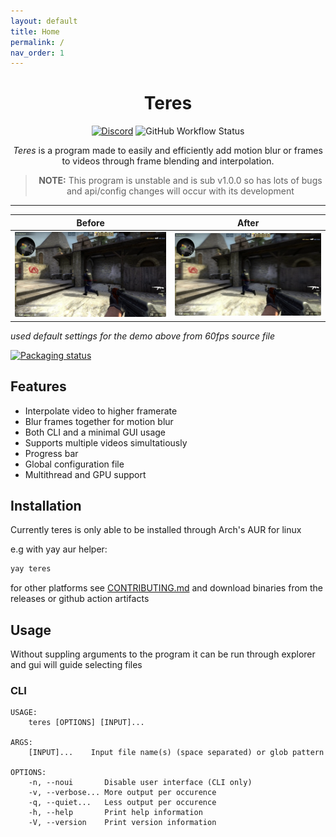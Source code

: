```yaml
---
layout: default
title: Home
permalink: /
nav_order: 1
---
```


<div align="center">

# Teres

[![Discord](https://img.shields.io/discord/1054176051498078218?style=flat-square)](https://discord.gg/5z3YhWstQr) ![GitHub Workflow Status](https://img.shields.io/github/actions/workflow/status/animafps/teres/ci.yml?branch=main&style=flat-square)
 
*Teres* is a program made to easily and efficiently add motion blur or frames to videos through frame blending and interpolation.

> **NOTE:** This program is unstable and is sub v1.0.0 so has lots of bugs and api/config changes will occur with its development

---

| Before | After |
| --- | --- |
| ![before](./docs/demo-non.png) | ![after ](./docs/demo.png) |

</div>

*used default settings for the demo above from 60fps source file*

[![Packaging status](https://repology.org/badge/vertical-allrepos/teres.svg)](https://repology.org/project/teres/versions)

## Features

- Interpolate video to higher framerate
- Blur frames together for motion blur
- Both CLI and a minimal GUI usage
- Supports multiple videos simultatiously
- Progress bar
- Global configuration file
- Multithread and GPU support


## Installation

Currently teres is only able to be installed through Arch's AUR for linux


e.g with yay aur helper:

```bash
yay teres
```

for other platforms see [CONTRIBUTING.md](https://github.com/animafps/teres/tree/main/CONTRIBUTING.md) and download binaries from the releases or github action artifacts

## Usage

Without suppling arguments to the program it can be run through explorer and gui will guide selecting files

### CLI

```
USAGE:
    teres [OPTIONS] [INPUT]...

ARGS:
    [INPUT]...    Input file name(s) (space separated) or glob pattern

OPTIONS:
    -n, --noui       Disable user interface (CLI only)
    -v, --verbose... More output per occurence
    -q, --quiet...   Less output per occurence
    -h, --help       Print help information
    -V, --version    Print version information
```